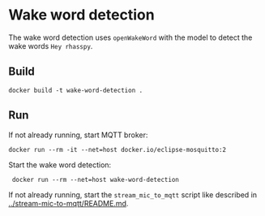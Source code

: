 # Wake word detection

The wake word detection uses `openWakeWord` with the model to detect the wake words `Hey rhasspy`.

## Build

```shell
docker build -t wake-word-detection .
```

## Run

If not already running, start MQTT broker:

```shell
docker run --rm -it --net=host docker.io/eclipse-mosquitto:2
```

Start the wake word detection:

```shell
 docker run --rm --net=host wake-word-detection
```

If not already running, start the `stream_mic_to_mqtt` script like described in [../stream-mic-to-mqtt/README.md](../stream-mic-to-mqtt/README.md).